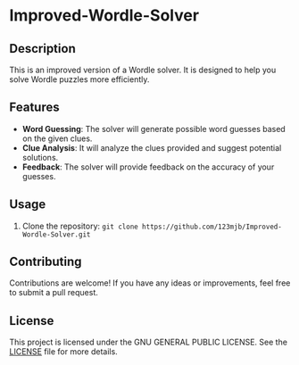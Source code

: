 # Improved-Wordle-Solver

## Description

This is an improved version of a Wordle solver. It is designed to help you solve Wordle puzzles more efficiently.

## Features

- **Word Guessing**: The solver will generate possible word guesses based on the given clues.
- **Clue Analysis**: It will analyze the clues provided and suggest potential solutions.
- **Feedback**: The solver will provide feedback on the accuracy of your guesses.

## Usage

1. Clone the repository: `git clone https://github.com/123mjb/Improved-Wordle-Solver.git`

## Contributing

Contributions are welcome! If you have any ideas or improvements, feel free to submit a pull request.

## License

This project is licensed under the GNU GENERAL PUBLIC LICENSE. See the [LICENSE](LICENSE) file for more details.
